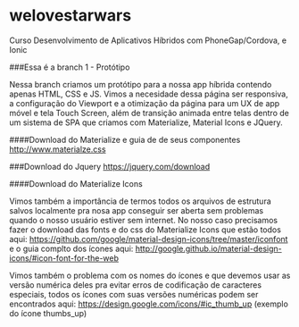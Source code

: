 # welovestarwars
Curso Desenvolvimento de Aplicativos Híbridos com PhoneGap/Cordova, e Ionic

###Essa é a branch 1 - Protótipo

Nessa branch criamos um protótipo para a nossa app híbrida contendo apenas HTML, CSS e JS. Vimos a necesidade dessa página ser responsiva, a configuração do Viewport e a otimização da página para um UX de app móvel e tela Touch Screen, além de transição animada entre telas dentro de um sistema de SPA que criamos com Materialize, Material Icons e JQuery.

####Download do Materialize e guia de de seus componentes
http://www.materialze.css

###Download do Jquery
https://jquery.com/download

####Download do Materialize Icons

Vimos também a importância de termos todos os arquivos de estrutura salvos localmente pra nosa app conseguir ser aberta sem problemas quando o nosso usuário estiver sem internet. No nosso caso precisamos fazer o download das fonts e do css do Materialize Icons que estão todos aqui: https://github.com/google/material-design-icons/tree/master/iconfont e o guia complto dos ícones aqui: http://google.github.io/material-design-icons/#icon-font-for-the-web

Vimos também o problema com os nomes do ícones e que devemos usar as versão numérica deles pra evitar erros de codificação de caracteres especiais, todos os ícones com suas versões numéricas podem ser encontrados aqui: https://design.google.com/icons/#ic_thumb_up (exemplo do ícone thumbs_up)

